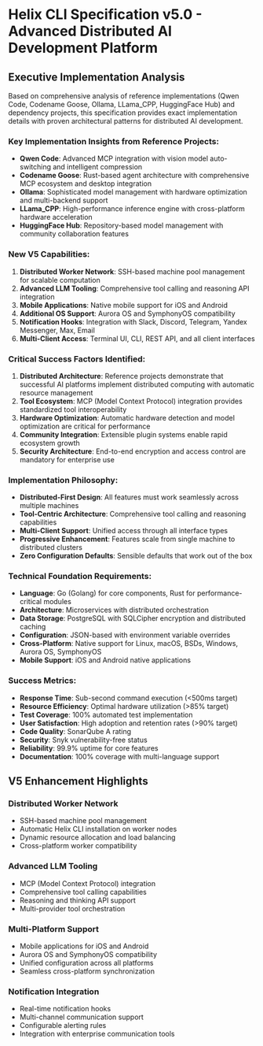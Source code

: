 # Helix CLI Specification v5.0 - Advanced Distributed AI Development Platform

## Executive Implementation Analysis

Based on comprehensive analysis of reference implementations (Qwen Code, Codename Goose, Ollama, LLama_CPP, HuggingFace Hub) and dependency projects, this specification provides exact implementation details with proven architectural patterns for distributed AI development.

### Key Implementation Insights from Reference Projects:
- **Qwen Code**: Advanced MCP integration with vision model auto-switching and intelligent compression
- **Codename Goose**: Rust-based agent architecture with comprehensive MCP ecosystem and desktop integration
- **Ollama**: Sophisticated model management with hardware optimization and multi-backend support
- **LLama_CPP**: High-performance inference engine with cross-platform hardware acceleration
- **HuggingFace Hub**: Repository-based model management with community collaboration features

### New V5 Capabilities:
1. **Distributed Worker Network**: SSH-based machine pool management for scalable computation
2. **Advanced LLM Tooling**: Comprehensive tool calling and reasoning API integration
3. **Mobile Applications**: Native mobile support for iOS and Android
4. **Additional OS Support**: Aurora OS and SymphonyOS compatibility
5. **Notification Hooks**: Integration with Slack, Discord, Telegram, Yandex Messenger, Max, Email
6. **Multi-Client Access**: Terminal UI, CLI, REST API, and all client interfaces

### Critical Success Factors Identified:
1. **Distributed Architecture**: Reference projects demonstrate that successful AI platforms implement distributed computing with automatic resource management
2. **Tool Ecosystem**: MCP (Model Context Protocol) integration provides standardized tool interoperability
3. **Hardware Optimization**: Automatic hardware detection and model optimization are critical for performance
4. **Community Integration**: Extensible plugin systems enable rapid ecosystem growth
5. **Security Architecture**: End-to-end encryption and access control are mandatory for enterprise use

### Implementation Philosophy:
- **Distributed-First Design**: All features must work seamlessly across multiple machines
- **Tool-Centric Architecture**: Comprehensive tool calling and reasoning capabilities
- **Multi-Client Support**: Unified access through all interface types
- **Progressive Enhancement**: Features scale from single machine to distributed clusters
- **Zero Configuration Defaults**: Sensible defaults that work out of the box

### Technical Foundation Requirements:
- **Language**: Go (Golang) for core components, Rust for performance-critical modules
- **Architecture**: Microservices with distributed orchestration
- **Data Storage**: PostgreSQL with SQLCipher encryption and distributed caching
- **Configuration**: JSON-based with environment variable overrides
- **Cross-Platform**: Native support for Linux, macOS, BSDs, Windows, Aurora OS, SymphonyOS
- **Mobile Support**: iOS and Android native applications

### Success Metrics:
- **Response Time**: Sub-second command execution (<500ms target)
- **Resource Efficiency**: Optimal hardware utilization (>85% target)
- **Test Coverage**: 100% automated test implementation
- **User Satisfaction**: High adoption and retention rates (>90% target)
- **Code Quality**: SonarQube A rating
- **Security**: Snyk vulnerability-free status
- **Reliability**: 99.9% uptime for core features
- **Documentation**: 100% coverage with multi-language support

## V5 Enhancement Highlights

### Distributed Worker Network
- SSH-based machine pool management
- Automatic Helix CLI installation on worker nodes
- Dynamic resource allocation and load balancing
- Cross-platform worker compatibility

### Advanced LLM Tooling
- MCP (Model Context Protocol) integration
- Comprehensive tool calling capabilities
- Reasoning and thinking API support
- Multi-provider tool orchestration

### Multi-Platform Support
- Mobile applications for iOS and Android
- Aurora OS and SymphonyOS compatibility
- Unified configuration across all platforms
- Seamless cross-platform synchronization

### Notification Integration
- Real-time notification hooks
- Multi-channel communication support
- Configurable alerting rules
- Integration with enterprise communication tools